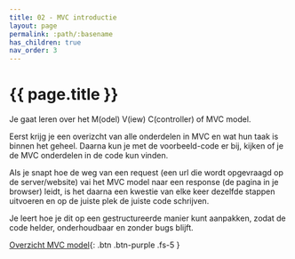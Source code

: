 ```yaml
---
title: 02 - MVC introductie
layout: page
permalink: :path/:basename
has_children: true
nav_order: 3
---
```



# {{ page.title }}

Je gaat leren over het M(odel) V(iew) C(controller) of MVC model.

Eerst krijg je een overizcht van alle onderdelen in MVC en wat hun taak is binnen het geheel.
Daarna kun je met de voorbeeld-code er bij, kijken of je de MVC onderdelen in de code kun vinden.

Als je snapt hoe de weg van een request (een url die wordt opgevraagd op de server/website) vai het MVC model naar een response (de pagina in je browser) leidt, is het daarna 
een kwestie van elke keer dezelfde stappen uitvoeren en op de juiste plek de juiste code schrijven.

Je leert hoe je dit op een gestructureerde manier kunt aanpakken, zodat de code helder, onderhoudbaar en zonder bugs blijft.

[Overzicht MVC model](01-mvc-model-video){: .btn .btn-purple .fs-5 }






